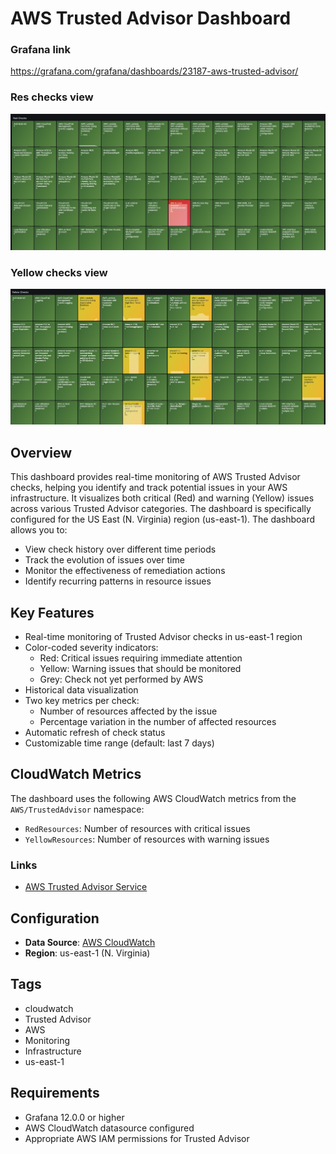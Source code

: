 # AWS Trusted Advisor Dashboard
 
### Grafana link

https://grafana.com/grafana/dashboards/23187-aws-trusted-advisor/


### Res checks view
![Critical Issues](grafana-dashboard/screenshots/red.jpg)

### Yellow checks view
![Warning Issues](grafana-dashboard/screenshots/yellow.jpg)



## Overview
This dashboard provides real-time monitoring of AWS Trusted Advisor checks, helping you identify and track potential issues in your AWS infrastructure. It visualizes both critical (Red) and warning (Yellow) issues across various Trusted Advisor categories. The dashboard is specifically configured for the US East (N. Virginia) region (us-east-1).
The dashboard allows you to:
- View check history over different time periods 
- Track the evolution of issues over time
- Monitor the effectiveness of remediation actions
- Identify recurring patterns in resource issues


## Key Features
- Real-time monitoring of Trusted Advisor checks in us-east-1 region
- Color-coded severity indicators:
  - Red: Critical issues requiring immediate attention
  - Yellow: Warning issues that should be monitored
  - Grey: Check not yet performed by AWS
- Historical data visualization
- Two key metrics per check:
  - Number of resources affected by the issue
  - Percentage variation in the number of affected resources
- Automatic refresh of check status
- Customizable time range (default: last 7 days)

## CloudWatch Metrics
The dashboard uses the following AWS CloudWatch metrics from the `AWS/TrustedAdvisor` namespace:
- `RedResources`: Number of resources with critical issues
- `YellowResources`: Number of resources with warning issues

### Links
- [AWS Trusted Advisor Service](https://docs.aws.amazon.com/awssupport/latest/user/trusted-advisor.html)

## Configuration
- **Data Source**: [AWS CloudWatch](https://grafana.com/docs/grafana/latest/datasources/aws-cloudwatch/)
- **Region**: us-east-1 (N. Virginia)

## Tags
- cloudwatch
- Trusted Advisor
- AWS
- Monitoring
- Infrastructure
- us-east-1

## Requirements
- Grafana 12.0.0 or higher
- AWS CloudWatch datasource configured
- Appropriate AWS IAM permissions for Trusted Advisor